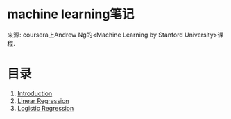 # machine learning笔记
来源: coursera上Andrew Ng的\<Machine Learning by Stanford University\>课程.

# 目录
1. [Introduction](Introduction/README.md)
2. [Linear Regression](LinearRegression/README.md)
3. [Logistic Regression](LogisticRegression/README.md)